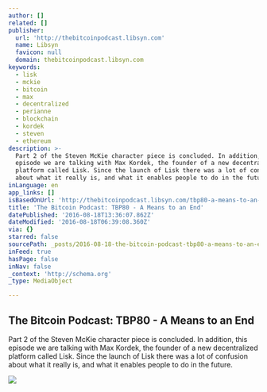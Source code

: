 ```yaml
---
author: []
related: []
publisher:
  url: 'http://thebitcoinpodcast.libsyn.com'
  name: Libsyn
  favicon: null
  domain: thebitcoinpodcast.libsyn.com
keywords:
  - lisk
  - mckie
  - bitcoin
  - max
  - decentralized
  - perianne
  - blockchain
  - kordek
  - steven
  - ethereum
description: >-
  Part 2 of the Steven McKie character piece is concluded. In addition, this
  episode we are talking with Max Kordek, the founder of a new decentralized
  platform called Lisk. Since the launch of Lisk there was a lot of confusion
  about what it really is, and what it enables people to do in the future.
inLanguage: en
app_links: []
isBasedOnUrl: 'http://thebitcoinpodcast.libsyn.com/tbp80-a-means-to-an-end'
title: 'The Bitcoin Podcast: TBP80 - A Means to an End'
datePublished: '2016-08-18T13:36:07.862Z'
dateModified: '2016-08-18T06:39:08.360Z'
via: {}
starred: false
sourcePath: _posts/2016-08-18-the-bitcoin-podcast-tbp80-a-means-to-an-end.md
inFeed: true
hasPage: false
inNav: false
_context: 'http://schema.org'
_type: MediaObject

---
```

<article style=""><h1>The Bitcoin Podcast: TBP80 - A Means to an End</h1><p>Part 2 of the Steven McKie character piece is concluded. In addition, this episode we are talking with Max Kordek, the founder of a new decentralized platform called Lisk. Since the launch of Lisk there was a lot of confusion about what it really is, and what it enables people to do in the future.</p><img src="http://assets.libsyn.com/content/12495672?height=250&amp;width=250&amp;overlay=true" /></article>